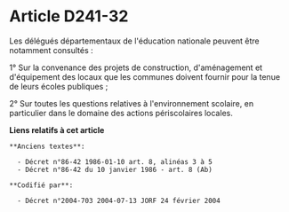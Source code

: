 # Article D241-32

Les délégués départementaux de l'éducation nationale peuvent être notamment consultés :

1° Sur la convenance des projets de construction, d'aménagement et d'équipement des locaux que les communes doivent fournir
pour la tenue de leurs écoles publiques ;

2° Sur toutes les questions relatives à l'environnement scolaire, en particulier dans le domaine des actions périscolaires
locales.

**Liens relatifs à cet article**

	**Anciens textes**:

	  - Décret n°86-42 1986-01-10 art. 8, alinéas 3 à 5
	  - Décret n°86-42 du 10 janvier 1986 - art. 8 (Ab)

	**Codifié par**:

	  - Décret n°2004-703 2004-07-13 JORF 24 février 2004
